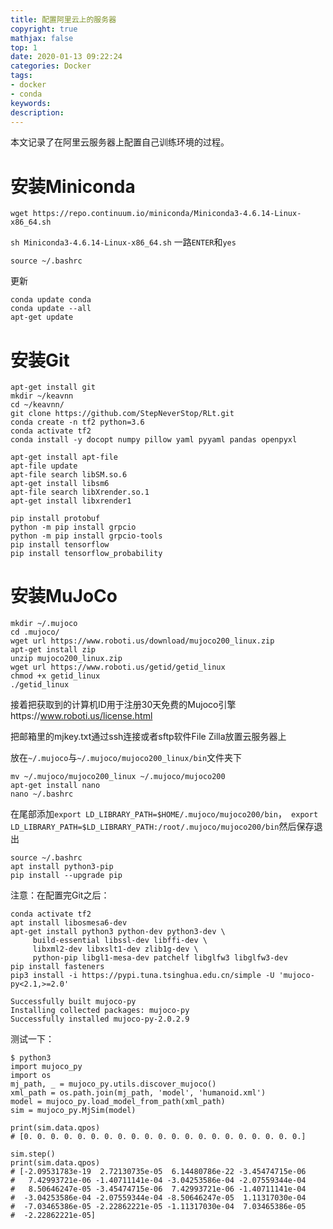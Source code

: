 ```yaml
---
title: 配置阿里云上的服务器
copyright: true
mathjax: false
top: 1
date: 2020-01-13 09:22:24
categories: Docker
tags:
- docker
- conda
keywords:
description:
---
```


本文记录了在阿里云服务器上配置自己训练环境的过程。

<!--more-->

# 安装Miniconda

`wget https://repo.continuum.io/miniconda/Miniconda3-4.6.14-Linux-x86_64.sh`

`sh Miniconda3-4.6.14-Linux-x86_64.sh`
一路`ENTER`和`yes`

`source ~/.bashrc`

更新

```
conda update conda
conda update --all
apt-get update
```


# 安装Git

```
apt-get install git
mkdir ~/keavnn
cd ~/keavnn/
git clone https://github.com/StepNeverStop/RLt.git
conda create -n tf2 python=3.6
conda activate tf2
conda install -y docopt numpy pillow yaml pyyaml pandas openpyxl

apt-get install apt-file
apt-file update
apt-file search libSM.so.6
apt-get install libsm6
apt-file search libXrender.so.1
apt-get install libxrender1

pip install protobuf
python -m pip install grpcio
python -m pip install grpcio-tools
pip install tensorflow
pip install tensorflow_probability
```

# 安装MuJoCo



```
mkdir ~/.mujoco
cd .mujoco/
wget url https://www.roboti.us/download/mujoco200_linux.zip
apt-get install zip
unzip mujoco200_linux.zip
wget url https://www.roboti.us/getid/getid_linux
chmod +x getid_linux
./getid_linux
```

接着把获取到的计算机ID用于注册30天免费的Mujoco引擎https://www.roboti.us/license.html

把邮箱里的mjkey.txt通过ssh连接或者sftp软件File Zilla放置云服务器上

放在`~/.mujoco`与`~/.mujoco/mujoco200_linux/bin`文件夹下

```
mv ~/.mujoco/mujoco200_linux ~/.mujoco/mujoco200
apt-get install nano
nano ~/.bashrc
```

在尾部添加`export LD_LIBRARY_PATH=$HOME/.mujoco/mujoco200/bin`，` export LD_LIBRARY_PATH=$LD_LIBRARY_PATH:/root/.mujoco/mujoco200/bin`然后保存退出

```
source ~/.bashrc
apt install python3-pip
pip install --upgrade pip
```

注意：在配置完Git之后：

```
conda activate tf2
apt install libosmesa6-dev
apt-get install python3 python-dev python3-dev \
     build-essential libssl-dev libffi-dev \
     libxml2-dev libxslt1-dev zlib1g-dev \
     python-pip libgl1-mesa-dev patchelf libglfw3 libglfw3-dev
pip install fasteners
pip3 install -i https://pypi.tuna.tsinghua.edu.cn/simple -U 'mujoco-py<2.1,>=2.0'
```

```
Successfully built mujoco-py
Installing collected packages: mujoco-py
Successfully installed mujoco-py-2.0.2.9
```

测试一下：

```
$ python3
import mujoco_py
import os
mj_path, _ = mujoco_py.utils.discover_mujoco()
xml_path = os.path.join(mj_path, 'model', 'humanoid.xml')
model = mujoco_py.load_model_from_path(xml_path)
sim = mujoco_py.MjSim(model)

print(sim.data.qpos)
# [0. 0. 0. 0. 0. 0. 0. 0. 0. 0. 0. 0. 0. 0. 0. 0. 0. 0. 0. 0. 0.]

sim.step()
print(sim.data.qpos)
# [-2.09531783e-19  2.72130735e-05  6.14480786e-22 -3.45474715e-06
#   7.42993721e-06 -1.40711141e-04 -3.04253586e-04 -2.07559344e-04
#   8.50646247e-05 -3.45474715e-06  7.42993721e-06 -1.40711141e-04
#  -3.04253586e-04 -2.07559344e-04 -8.50646247e-05  1.11317030e-04
#  -7.03465386e-05 -2.22862221e-05 -1.11317030e-04  7.03465386e-05
#  -2.22862221e-05]
```


